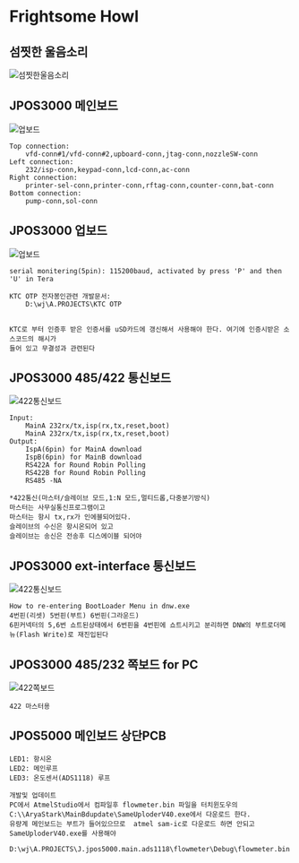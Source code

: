 # Frightsome Howl

## 섬찟한 울음소리
![섬찟한울음소리](./res/섬찟한울음소리.png)


## JPOS3000 메인보드
![업보드](./res/jpos3000main.png)

    Top connection:
        vfd-conn#1/vfd-conn#2,upboard-conn,jtag-conn,nozzleSW-conn
    Left connection:
        232/isp-conn,keypad-conn,lcd-conn,ac-conn
    Right connection:
        printer-sel-conn,printer-conn,rftag-conn,counter-conn,bat-conn
    Bottom connection:
        pump-conn,sol-conn

## JPOS3000 업보드
![업보드](./res/upboard.png)

    serial monitering(5pin): 115200baud, activated by press 'P' and then 'U' in Tera

    KTC OTP 전자봉인관련 개발문서:
        D:\wj\A.PROJECTS\KTC OTP
  

    KTC로 부터 인증후 받은 인증서를 uSD카드에 갱신해서 사용해야 한다. 여기에 인증시받은 소스코드의 해시가
    들어 있고 무결성과 관련된다        


## JPOS3000 485/422 통신보드
![422통신보드](./res/ext-interface.png)

    Input:
        MainA 232rx/tx,isp(rx,tx,reset,boot)
        MainA 232rx/tx,isp(rx,tx,reset,boot)
    Output:
        IspA(6pin) for MainA download
        IspB(6pin) for MainB download
        RS422A for Round Robin Polling 
        RS422B for Round Robin Polling 
        RS485 -NA

    *422통신(마스터/슬레이브 모드,1:N 모드,멀티드롭,다중분기방식)
    마스터는 사무실통신프로그램이고 
    마스터는 항시 tx,rx가 인에블되어있다.
    슬레이브의 수신은 항시온되어 있고  
    슬레이브는 송신은 전송후 디스에이블 되어야

## JPOS3000 ext-interface 통신보드
![422통신보드](./res/ext-int.png)

    How to re-entering BootLoader Menu in dnw.exe
    4번핀(리셋) 5번핀(부트) 6번핀(그라운드)
    6핀커넥터의 5,6번 쇼트된상태에서 6번핀을 4번핀에 쇼트시키고 분리하면 DNW의 부트로더메뉴(Flash Write)로 재진입된다

## JPOS3000 485/232 쪽보드 for PC
![422쪽보드](./res/485To232.png)

    422 마스터용

## JPOS5000 메인보드 상단PCB
    LED1: 항시온 
    LED2: 메인루프
    LED3: 온도센서(ADS1118) 루프

    개발및 업데이트
    PC에서 AtmelStudio에서 컴파일후 flowmeter.bin 파일을 터치윈도우의 C:\\AryaStark\MainBdupdate\SameUploderV40.exe에서 다운로드 한다.
    유량계 메인보드는 부트가 들어있으므로  atmel sam-ic로 다운로드 하면 안되고 SameUploderV40.exe를 사용해야

    D:\wj\A.PROJECTS\J.jpos5000.main.ads1118\flowmeter\Debug\flowmeter.bin